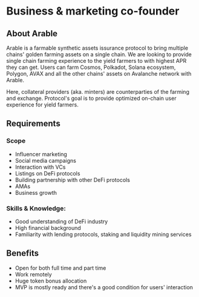 # Business & marketing co-founder

## About Arable

Arable is a farmable synthetic assets issurance protocol to bring multiple chains' golden farming assets on a single chain.
We are looking to provide single chain farming experience to the yield farmers to with highest APR they can get.
Users can farm Cosmos, Polkadot, Solana ecosystem, Polygon, AVAX and all the other chains' assets on Avalanche network with Arable.

Here, collateral providers (aka. minters) are counterparties of the farming and exchange.
Protocol's goal is to provide optimized on-chain user experience for yield farmers.

## Requirements

### Scope

- Influencer marketing
- Social media campaigns
- Interaction with VCs
- Listings on DeFi protocols
- Building partnership with other DeFi protocols
- AMAs
- Business growth

### Skills & Knowledge:

- Good understanding of DeFi industry
- High financial background
- Familiarity with lending protocols, staking and liquidity mining services

## Benefits

- Open for both full time and part time
- Work remotely
- Huge token bonus allocation
- MVP is mostly ready and there's a good condition for users' interaction
